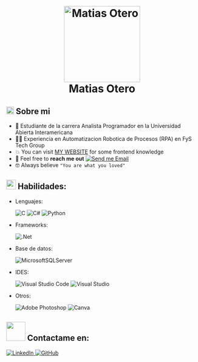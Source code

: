 <h1 align='center'>
  <br>
  <a href='https://www.youtube.com/watch?v=dQw4w9WgXcQ'>
    <img src='https://i.ibb.co/XYSwTqV/kaguya-modified.png' alt='Matias Otero' width='200'>
  </a>
  <br>
  Matias Otero
  <br>
</h1>

<h2>
  <picture>
    <img src="https://github.com/7oSkaaa/7oSkaaa/blob/main/Images/about_me.gif?raw=true" width="20px">
  </picture> 
  Sobre mi
</h2>

- :school: Estudiante de la carrera Analista Programador en la Universidad Abierta Interamericana
- :technologist: Experiencia en Automatizacion Robotica de Procesos (RPA) en FyS Tech Group
- :boom: You can visit [MY WEBSITE](https://eliochiu.github.io) for some frontend knowledge  
- :email: Feel free to **reach me out** [![Send me Email](https://img.shields.io/static/v1?label=email&message=ElioChiu&color=EA4335&style=flat-square)](mailto:eliochiu2@gmail.com)  
- :nerd_face: Always believe `"You are what you loved"`  

<h2> <img src = "https://media2.giphy.com/media/QssGEmpkyEOhBCb7e1/giphy.gif?cid=ecf05e47a0n3gi1bfqntqmob8g9aid1oyj2wr3ds3mg700bl&rid=giphy.gif" width = 25px> Habilidades: </h2>

- Lenguajes:
  
  ![C](https://img.shields.io/badge/c-%2300599C.svg?style=for-the-badge&logo=c&logoColor=white)
  ![C#](https://img.shields.io/badge/c%23-%23239120.svg?style=for-the-badge&logo=csharp&logoColor=white)
  ![Python](https://img.shields.io/badge/python-3670A0?style=for-the-badge&logo=python&logoColor=ffdd54)
  
- Frameworks:

  ![.Net](https://img.shields.io/badge/.NET-5C2D91?style=for-the-badge&logo=.net&logoColor=white)
  
- Base de datos:
  
  ![MicrosoftSQLServer](https://img.shields.io/badge/Microsoft%20SQL%20Server-CC2927?style=for-the-badge&logo=microsoft%20sql%20server&logoColor=white)
  
- IDES:

  ![Visual Studio Code](https://img.shields.io/badge/Visual%20Studio%20Code-0078d7.svg?style=for-the-badge&logo=visual-studio-code&logoColor=white)
  ![Visual Studio](https://img.shields.io/badge/Visual%20Studio-5C2D91.svg?style=for-the-badge&logo=visual-studio&logoColor=white)

- Otros:
  
  ![Adobe Photoshop](https://img.shields.io/badge/adobe%20photoshop-%2331A8FF.svg?style=for-the-badge&logo=adobe%20photoshop&logoColor=white)
  ![Canva](https://img.shields.io/badge/Canva-%2300C4CC.svg?style=for-the-badge&logo=Canva&logoColor=white)
  

<h2><img src='https://raw.githubusercontent.com/ShahriarShafin/ShahriarShafin/main/Assets/handshake.gif' width="50px"> Contactame en: </h2>

<a href="https://www.linkedin.com/in/matias-otero-billiet-2aa1a4301/">
  <img src="https://img.shields.io/badge/linkedin-%230077B5.svg?style=for-the-badge&logo=linkedin&logoColor=white" alt="LinkedIn">
</a>

<a href="https://github.com/MatiOteroB">
  <img src="https://img.shields.io/badge/github-%23121011.svg?style=for-the-badge&logo=github&logoColor=white" alt="GitHub">
</a>

